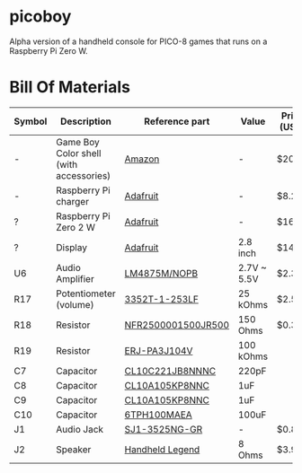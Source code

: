 # picoboy

Alpha version of a handheld console for PICO-8 games that runs on a Raspberry Pi Zero W.

# Bill Of Materials

| Symbol | Description | Reference part | Value | Price (USD) |
| --- | --- | --- | --- | --- |
| - | Game Boy Color shell (with accessories) | [Amazon](https://www.amazon.com/dp/B09HH5B6PB) | - | $20.66 |
| - | Raspberry Pi charger | [Adafruit](https://www.adafruit.com/product/1995) | - | $8.25 |
| ? | Raspberry Pi Zero 2 W | [Adafruit](https://www.adafruit.com/product/5291) | - | $16.00 | |
| ? | Display | [Adafruit](https://www.adafruit.com/product/1774) | 2.8 inch | $14.95 |
| U6 | Audio Amplifier | [LM4875M/NOPB](https://www.digikey.com/en/products/detail/texas-instruments/lm4875m-nopb/1871687) | 2.7V ~ 5.5V | $2.32 |
| R17 | Potentiometer (volume) | [3352T-1-253LF](https://www.digikey.com/en/products/detail/bourns-inc/3352T-1-253LF/1088348) | 25 kOhms | $2.50 |
| R18 | Resistor | [NFR2500001500JR500](https://www.digikey.com/en/products/detail/vishay-beyschlag-draloric-bc-components/NFR2500001500JR500/614093) | 150 Ohms | $0.38|
| R19 | Resistor | [ERJ-PA3J104V](https://www.digikey.com/en/products/detail/panasonic-electronic-components/ERJ-PA3J104V/5035972) | 100 kOhms | |
| C7 | Capacitor | [CL10C221JB8NNNC](https://www.digikey.com/en/products/detail/samsung-electro-mechanics/CL10C221JB8NNNC/3886706?s=N4IgTCBcDaIMIBkCMAGOYxIFICEAcAckXCALoC%2BQA) | 220pF | |
| C8 | Capacitor | [CL10A105KP8NNC](https://www.digikey.com/en/products/detail/samsung-electro-mechanics/CL10A105KP8NNNC/3886840) | 1uF | |
| C9 | Capacitor | [CL10A105KP8NNC](https://www.digikey.com/en/products/detail/samsung-electro-mechanics/CL10A105KP8NNNC/3886840) | 1uF | |
| C10 | Capacitor | [6TPH100MAEA](https://www.digikey.com/en/products/detail/panasonic-electronic-components/6TPH100MAEA/5371997) | 100uF | |
| J1 | Audio Jack | [SJ1-3525NG-GR](https://www.digikey.com/en/products/detail/cui-devices/SJ1-3525NG-GR/2295990) | - | $0.85 |
| J2 | Speaker | [Handheld Legend](https://handheldlegend.com/products/game-boy-color-pocket-clear-speaker-funnyplaying?_pos=1&_sid=534442f70&_ss=r) | 8 Ohms | $3.99 |